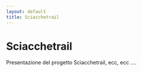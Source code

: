 ```yaml
---
layout: default
title: Sciacchetrail
---
```

# Sciacchetrail

Presentazione del progetto Sciacchetrail, ecc, ecc ....
